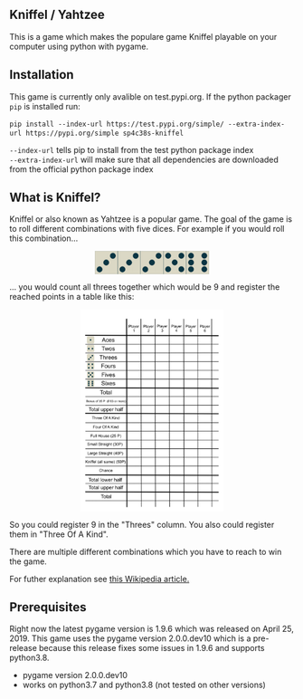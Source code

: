 ## Kniffel / Yahtzee

This is a game which makes the populare game Kniffel playable on your computer using python with pygame.

## Installation
This game is currently only avalible on test.pypi.org. If the python packager `pip` is installed run:

```
pip install --index-url https://test.pypi.org/simple/ --extra-index-url https://pypi.org/simple sp4c38s-kniffel
```
`--index-url` tells pip to install from the test python package index
<br>
`--extra-index-url` will make sure that all dependencies are downloaded from the official python package index

## What is Kniffel?
Kniffel or also known as Yahtzee is a popular game. The goal of the game is to roll different combinations with five dices.
For example if you would roll this combination...

<img width="40%" style="display:block;margin-left:auto;margin-right:auto;" src="https://raw.githubusercontent.com/sp4c38/kniffel/master/readme_assets/example_dice_roll.png">

... you would count all threes together which would be 9 and register the reached points in a table like this:

<img width="50%" style="display: block; margin-left:auto; margin-right:auto;" src="https://raw.githubusercontent.com/sp4c38/kniffel/master/readme_assets/kniffel_table.png">

So you could register 9 in the "Threes" column. You also could register them in "Three Of A Kind". 

There are multiple different combinations which you have to reach to win the game.

For futher explanation see [this Wikipedia article.](https://en.wikipedia.org/wiki/Yahtzee)

## Prerequisites
Right now the latest pygame version is 1.9.6 which was released on April 25, 2019. This game uses the pygame version 2.0.0.dev10 which is a pre-release because this release fixes some issues in 1.9.6 and supports python3.8.

- pygame version 2.0.0.dev10
- works on python3.7 and python3.8 (not tested on other versions)